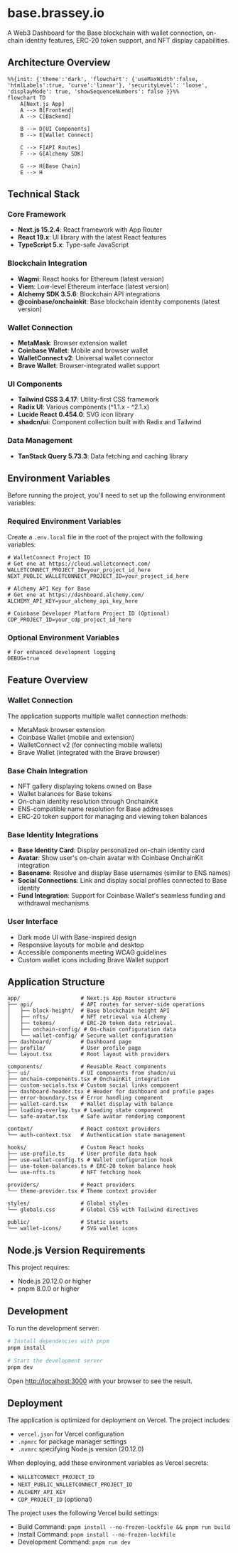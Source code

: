 # base.brassey.io

A Web3 Dashboard for the Base blockchain with wallet connection, on-chain identity features, ERC-20 token support, and NFT display capabilities.

## Architecture Overview

```mermaid
%%{init: {'theme':'dark', 'flowchart': {'useMaxWidth':false, 'htmlLabels':true, 'curve':'linear'}, 'securityLevel': 'loose', 'displayMode': true, 'showSequenceNumbers': false }}%%
flowchart TD
    A[Next.js App]
    A --> B[Frontend]
    A --> C[Backend]
    
    B --> D[UI Components]
    B --> E[Wallet Connect]
    
    C --> F[API Routes]
    F --> G[Alchemy SDK]
    
    G --> H[Base Chain]
    E --> H
```

## Technical Stack

### Core Framework
- **Next.js 15.2.4**: React framework with App Router
- **React 19.x**: UI library with the latest React features
- **TypeScript 5.x**: Type-safe JavaScript

### Blockchain Integration
- **Wagmi**: React hooks for Ethereum (latest version)
- **Viem**: Low-level Ethereum interface (latest version)
- **Alchemy SDK 3.5.6**: Blockchain API integrations
- **@coinbase/onchainkit**: Base blockchain identity components (latest version)

### Wallet Connection
- **MetaMask**: Browser extension wallet
- **Coinbase Wallet**: Mobile and browser wallet
- **WalletConnect v2**: Universal wallet connector
- **Brave Wallet**: Browser-integrated wallet support

### UI Components
- **Tailwind CSS 3.4.17**: Utility-first CSS framework
- **Radix UI**: Various components (^1.1.x - ^2.1.x)
- **Lucide React 0.454.0**: SVG icon library
- **shadcn/ui**: Component collection built with Radix and Tailwind

### Data Management
- **TanStack Query 5.73.3**: Data fetching and caching library

## Environment Variables

Before running the project, you'll need to set up the following environment variables:

### Required Environment Variables

Create a `.env.local` file in the root of the project with the following variables:

```
# WalletConnect Project ID 
# Get one at https://cloud.walletconnect.com/
WALLETCONNECT_PROJECT_ID=your_project_id_here
NEXT_PUBLIC_WALLETCONNECT_PROJECT_ID=your_project_id_here

# Alchemy API Key for Base
# Get one at https://dashboard.alchemy.com/
ALCHEMY_API_KEY=your_alchemy_api_key_here

# Coinbase Developer Platform Project ID (Optional)
CDP_PROJECT_ID=your_cdp_project_id_here
```

### Optional Environment Variables
```
# For enhanced development logging
DEBUG=true
```

## Feature Overview

### Wallet Connection
The application supports multiple wallet connection methods:
- MetaMask browser extension
- Coinbase Wallet (mobile and extension)
- WalletConnect v2 (for connecting mobile wallets)
- Brave Wallet (integrated with the Brave browser)

### Base Chain Integration
- NFT gallery displaying tokens owned on Base
- Wallet balances for Base tokens
- On-chain identity resolution through OnchainKit
- ENS-compatible name resolution for Base addresses
- ERC-20 token support for managing and viewing token balances

### Base Identity Integrations
- **Base Identity Card**: Display personalized on-chain identity card
- **Avatar**: Show user's on-chain avatar with Coinbase OnchainKit integration
- **Basename**: Resolve and display Base usernames (similar to ENS names)
- **Social Connections**: Link and display social profiles connected to Base identity
- **Fund Integration**: Support for Coinbase Wallet's seamless funding and withdrawal mechanisms

### User Interface
- Dark mode UI with Base-inspired design
- Responsive layouts for mobile and desktop
- Accessible components meeting WCAG guidelines
- Custom wallet icons including Brave Wallet support

## Application Structure

```
app/                   # Next.js App Router structure
├── api/               # API routes for server-side operations
│   ├── block-height/  # Base blockchain height API
│   ├── nfts/          # NFT retrieval via Alchemy
│   ├── tokens/        # ERC-20 token data retrieval
│   ├── onchain-config/ # On-chain configuration data
│   └── wallet-config/ # Secure wallet configuration
├── dashboard/         # Dashboard page
├── profile/           # User profile page
└── layout.tsx         # Root layout with providers

components/            # Reusable React components
├── ui/                # UI components from shadcn/ui
├── onchain-components.tsx # OnchainKit integration
├── custom-socials.tsx # Custom social links component 
├── dashboard-header.tsx # Header for dashboard and profile pages
├── error-boundary.tsx # Error handling component
├── wallet-card.tsx    # Wallet display with balance
├── loading-overlay.tsx # Loading state component
└── safe-avatar.tsx    # Safe avatar rendering component

context/               # React context providers
└── auth-context.tsx   # Authentication state management

hooks/                 # Custom React hooks
├── use-profile.ts     # User profile data hook
├── use-wallet-config.ts # Wallet configuration hook
├── use-token-balances.ts # ERC-20 token balance hook
└── use-nfts.ts        # NFT fetching hook

providers/             # React providers
└── theme-provider.tsx # Theme context provider

styles/                # Global styles
└── globals.css        # Global CSS with Tailwind directives

public/                # Static assets
└── wallet-icons/      # SVG wallet icons
```

## Node.js Version Requirements

This project requires:
- Node.js 20.12.0 or higher
- pnpm 8.0.0 or higher

## Development

To run the development server:

```bash
# Install dependencies with pnpm
pnpm install

# Start the development server
pnpm dev
```

Open [http://localhost:3000](http://localhost:3000) with your browser to see the result.

## Deployment

The application is optimized for deployment on Vercel. The project includes:

- `vercel.json` for Vercel configuration
- `.npmrc` for package manager settings
- `.nvmrc` specifying Node.js version (20.12.0)

When deploying, add these environment variables as Vercel secrets:
- `WALLETCONNECT_PROJECT_ID`
- `NEXT_PUBLIC_WALLETCONNECT_PROJECT_ID`
- `ALCHEMY_API_KEY`
- `CDP_PROJECT_ID` (optional)

The project uses the following Vercel build settings:
- Build Command: `pnpm install --no-frozen-lockfile && pnpm run build`
- Install Command: `pnpm install --no-frozen-lockfile`
- Development Command: `pnpm run dev` 